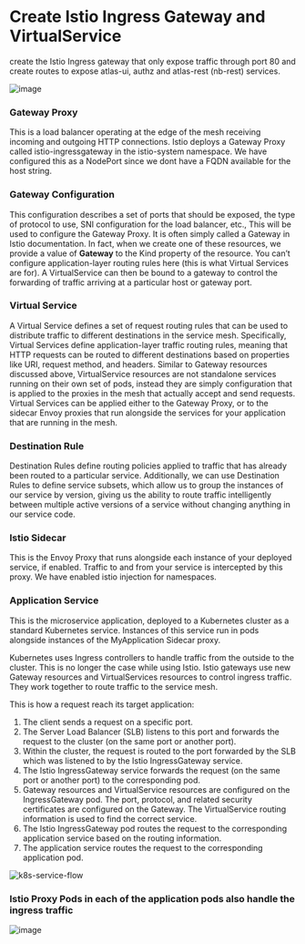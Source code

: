 # Create Istio Ingress Gateway and VirtualService

create the Istio Ingress gateway that only expose traffic through port 80 and create routes to expose atlas-ui, authz and atlas-rest (nb-rest) services.


![image](https://github.com/user-attachments/assets/89c2f955-ad0e-4e75-8158-c418583f4528)


### Gateway Proxy
This is a load balancer operating at the edge of the mesh receiving incoming and outgoing HTTP connections. 
Istio deploys a Gateway Proxy called istio-ingressgateway in the istio-system namespace. 
We have configured this as a NodePort since we dont have a FQDN available for the host string.

### Gateway Configuration
This configuration describes a set of ports that should be exposed, the type of protocol to use, SNI configuration for the load balancer, etc., This will be used to configure the Gateway Proxy. It is often simply called a Gateway in Istio documentation.  In fact, when we create one of these resources, we provide a value of **Gateway** to the Kind property of the resource. You can’t configure application-layer routing rules here (this is what Virtual Services are for). A VirtualService can then be bound to a gateway to control the forwarding of traffic arriving at a particular host or gateway port.

### Virtual Service
A Virtual Service defines a set of request routing rules that can be used to distribute traffic to different destinations in the service mesh. Specifically, Virtual Services define application-layer traffic routing rules, meaning that HTTP requests can be routed to different destinations based on properties like URI, request method, and headers. 
Similar to Gateway resources discussed above, VirtualService resources are not standalone services running on their own set of pods, instead they are simply configuration that is applied to the proxies in the mesh that actually accept and send requests. 
Virtual Services can be applied either to the Gateway Proxy, or to the sidecar Envoy proxies that run alongside the services for your application that are running in the mesh.

### Destination Rule
Destination Rules define routing policies applied to traffic that has already been routed to a particular service. Additionally, we can use Destination Rules to define service subsets, which allow us to group the instances of our service by version, giving us the ability to route traffic intelligently between multiple active versions of a service without changing anything in our service code.

### Istio Sidecar
This is the Envoy Proxy that runs alongside each instance of your deployed service, if enabled. Traffic to and from your service is intercepted by this proxy.
We have enabled istio injection for namespaces.

### Application Service
This is the microservice application, deployed to a Kubernetes cluster as a standard Kubernetes service. Instances of this service run in pods alongside instances of the MyApplication Sidecar proxy.


Kubernetes uses Ingress controllers to handle traffic from the outside to the cluster. This is no longer the case while using Istio. Istio gateways use new Gateway resources and VirtualServices resources to control ingress traffic. They work together to route traffic to the service mesh.

This is how a request reach its target application:

1) The client sends a request on a specific port.
2) The Server Load Balancer (SLB) listens to this port and forwards the request to the cluster (on the same port or another port).
3) Within the cluster, the request is routed to the port forwarded by the SLB which was listened to by the Istio IngressGateway service.
4) The Istio IngressGateway service forwards the request (on the same port or another port) to the corresponding pod.
5) Gateway resources and VirtualService resources are configured on the IngressGateway pod. The port, protocol, and related security certificates are configured on the Gateway. The VirtualService routing information is used to find the correct service.
6) The Istio IngressGateway pod routes the request to the corresponding application service based on the routing information.
7) The application service routes the request to the corresponding application pod.

![k8s-service-flow](https://github.com/user-attachments/assets/a39ebfa3-a700-4a61-abf6-ecaea080d9d9)


### Istio Proxy Pods in each of the application pods also handle the ingress traffic

![image](https://github.com/user-attachments/assets/f1a800bf-8f0b-4935-b614-65a644be0bd3)
